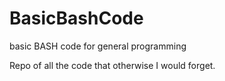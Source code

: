 # BasicBashCode
basic BASH code for general programming

Repo of all the code that otherwise I would forget.
